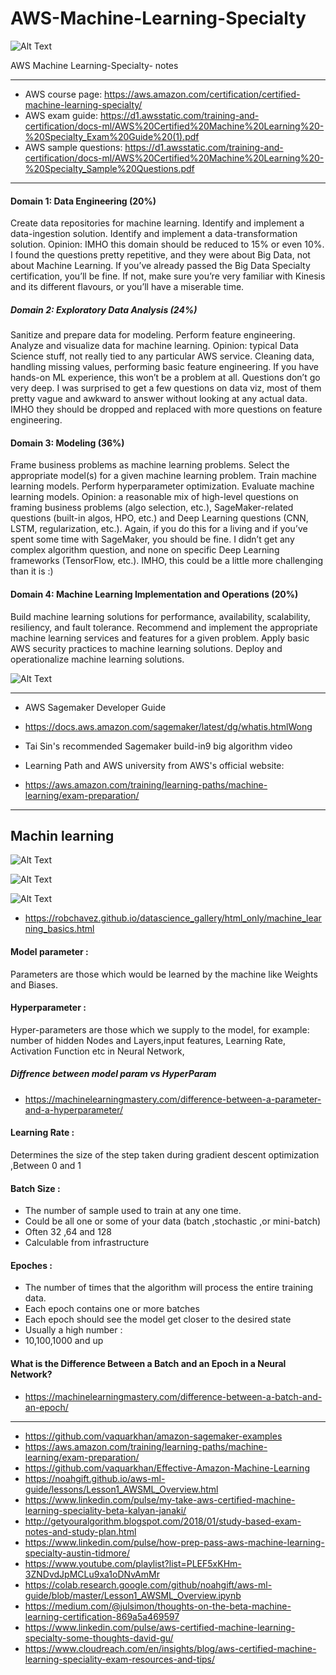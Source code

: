 # AWS-Machine-Learning-Specialty

![Alt Text](https://miro.medium.com/max/513/1*YJIqo0jSZsLF0I9qaRs4RA.png)


AWS Machine Learning-Specialty-  notes 

-----------------

- AWS course page: https://aws.amazon.com/certification/certified-machine-learning-specialty/
- AWS exam guide: https://d1.awsstatic.com/training-and-certification/docs-ml/AWS%20Certified%20Machine%20Learning%20-%20Specialty_Exam%20Guide%20(1).pdf
- AWS sample questions: https://d1.awsstatic.com/training-and-certification/docs-ml/AWS%20Certified%20Machine%20Learning%20-%20Specialty_Sample%20Questions.pdf

-----------------------------------------

#### Domain 1: Data Engineering (20%)
Create data repositories for machine learning.
Identify and implement a data-ingestion solution.
Identify and implement a data-transformation solution.
Opinion: IMHO this domain should be reduced to 15% or even 10%. I found the questions pretty repetitive, and they were about Big Data, not about Machine Learning. If you’ve already passed the Big Data Specialty certification, you’ll be fine. If not, make sure you’re very familiar with Kinesis and its different flavours, or you’ll have a miserable time.

##### Domain 2: Exploratory Data Analysis (24%)
Sanitize and prepare data for modeling.
Perform feature engineering.
Analyze and visualize data for machine learning.
Opinion: typical Data Science stuff, not really tied to any particular AWS service. Cleaning data, handling missing values, performing basic feature engineering. If you have hands-on ML experience, this won’t be a problem at all. Questions don’t go very deep. I was surprised to get a few questions on data viz, most of them pretty vague and awkward to answer without looking at any actual data. IMHO they should be dropped and replaced with more questions on feature engineering.

#### Domain 3: Modeling (36%)
Frame business problems as machine learning problems.
Select the appropriate model(s) for a given machine learning problem.
Train machine learning models.
Perform hyperparameter optimization.
Evaluate machine learning models.
Opinion: a reasonable mix of high-level questions on framing business problems (algo selection, etc.), SageMaker-related questions (built-in algos, HPO, etc.) and Deep Learning questions (CNN, LSTM, regularization, etc.). Again, if you do this for a living and if you’ve spent some time with SageMaker, you should be fine. I didn’t get any complex algorithm question, and none on specific Deep Learning frameworks (TensorFlow, etc.). IMHO, this could be a little more challenging than it is :)

#### Domain 4: Machine Learning Implementation and Operations (20%)
Build machine learning solutions for performance, availability, scalability, resiliency, and fault tolerance.
Recommend and implement the appropriate machine learning services and features for a given problem.
Apply basic AWS security practices to machine learning solutions.
Deploy and operationalize machine learning solutions.



![Alt Text](https://d1.awsstatic.com/training-and-certification/machinelearning/path_ml-exam-preparation.0849ffc65449f465503b5d3b92410677a2ca62b3.png)

-----------------------

- AWS Sagemaker Developer Guide 
- https://docs.aws.amazon.com/sagemaker/latest/dg/whatis.htmlWong 

- Tai Sin's recommended Sagemaker build-in9 big algorithm video

- Learning Path and AWS university from AWS's official website:
- https://aws.amazon.com/training/learning-paths/machine-learning/exam-preparation/

----------------------------
## Machin learning


![Alt Text](https://www.sparkmythought.com/wp-content/uploads/2019/04/machine-learning-hierarchy.jpg)


![Alt Text](https://miro.medium.com/max/1252/1*KFQI59Yv7m1f3fwG68KSEA.jpeg)

![Alt Text](https://www.mindmeister.com/export/image/969402186?height=600&t=MITG7ZIKaz&variable_size=1&width=1200)

- https://robchavez.github.io/datascience_gallery/html_only/machine_learning_basics.html


 #### Model parameter :
   Parameters are those which would be learned by the machine like Weights and Biases.
 
 #### Hyperparameter :  
 Hyper-parameters are those which we supply to the model, for example: number of hidden Nodes and Layers,input features, Learning Rate, Activation Function etc in Neural Network,
 
##### Diffrence between model param vs HyperParam
- https://machinelearningmastery.com/difference-between-a-parameter-and-a-hyperparameter/
 
 
 #### Learning Rate : 
 Determines the size of the step taken during gradient descent optimization ,Between 0 and 1
 
 #### Batch Size :
 -  The number of sample used to train at any one time.
 -  Could be all one or some of your data (batch ,stochastic ,or mini-batch)
 -  Often 32 ,64 and 128 
 -  Calculable from infrastructure
 
 #### Epoches :
-  The number of times that the algorithm will process the entire  training data.
- Each epoch contains one or more batches
- Each epoch should see the model get closer to the desired state
- Usually a high number :
- 10,100,1000 and up

#### What is the Difference Between a Batch and an Epoch in a Neural Network?

- https://machinelearningmastery.com/difference-between-a-batch-and-an-epoch/
 
-----------------------------
- https://github.com/vaquarkhan/amazon-sagemaker-examples
- https://aws.amazon.com/training/learning-paths/machine-learning/exam-preparation/
- https://github.com/vaquarkhan/Effective-Amazon-Machine-Learning
- https://noahgift.github.io/aws-ml-guide/lessons/Lesson1_AWSML_Overview.html
- https://www.linkedin.com/pulse/my-take-aws-certified-machine-learning-speciality-beta-kalyan-janaki/
- http://getyouralgorithm.blogspot.com/2018/01/study-based-exam-notes-and-study-plan.html
- https://www.linkedin.com/pulse/how-prep-pass-aws-machine-learning-specialty-austin-tidmore/
- https://www.youtube.com/playlist?list=PLEF5xKHm-3ZNDvdJpMCLu9xa1oDNvAmMr
- https://colab.research.google.com/github/noahgift/aws-ml-guide/blob/master/Lesson1_AWSML_Overview.ipynb
- https://medium.com/@julsimon/thoughts-on-the-beta-machine-learning-certification-869a5a469597
- https://www.linkedin.com/pulse/aws-certified-machine-learning-specialty-some-thoughts-david-gu/
- https://www.cloudreach.com/en/insights/blog/aws-certified-machine-learning-speciality-exam-resources-and-tips/
